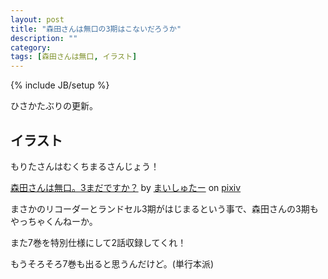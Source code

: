 ```yaml
---
layout: post
title: "森田さんは無口の3期はこないだろうか"
description: ""
category: 
tags: [森田さんは無口, イラスト]
---
```

{% include JB/setup %}

ひさかたぶりの更新。

## イラスト

もりたさんはむくちまるさんじょう！

<script src="http://source.pixiv.net/source/embed.js" data-id="36658088_6198519f24947aa6c2d58c78793abe11" data-size="medium" data-border="on" charset="utf-8"></script><noscript><p><a href="http://www.pixiv.net/member_illust.php?mode=medium&amp;illust_id=36658088" target="_blank">森田さんは無口。3まだですか？</a> by <a href="http://www.pixiv.net/member.php?id=1432163" target="_blank">まいしゅたー</a> on <a href="http://www.pixiv.net/" target="_blank">pixiv</a></p></noscript>

まさかのリコーダーとランドセル3期がはじまるという事で、森田さんの3期もやっちゃくんねーか。

また7巻を特別仕様にして2話収録してくれ！

もうそろそろ7巻も出ると思うんだけど。(単行本派)
